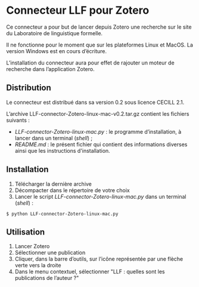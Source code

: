 # Connecteur LLF pour Zotero

Ce connecteur a pour but de lancer depuis Zotero une recherche sur le site du Laboratoire de linguistique formelle.

Il ne fonctionne pour le moment que sur les plateformes Linux et MacOS. La version Windows est en cours d’écriture.

L’installation du connecteur aura pour effet de rajouter un moteur de recherche dans l’application Zotero.

## Distribution

Le connecteur est distribué dans sa version 0.2 sous licence CECILL 2.1.

L’archive LLF-connector-Zotero-linux-mac-v0.2.tar.gz contient les fichiers suivants :
- *LLF-connector-Zotero-linux-mac.py* : le programme d’installation, à lancer dans un terminal (*shell*) ;
- *README.md* : le présent fichier qui contient des informations diverses ainsi que les instructions d'installation.

## Installation

1. Télécharger la dernière archive
2. Décompacter dans le répertoire de votre choix
3. Lancer le script *LLF-connector-Zotero-linux-mac.py* dans un terminal (*shell*) :
```shell
$ python LLF-connector-Zotero-linux-mac.py
```

## Utilisation

1. Lancer Zotero
2. Sélectionner une publication
3. Cliquer, dans la barre d’outils, sur l’icône représentée par une flèche verte vers la droite
4. Dans le menu contextuel, sélectionner "LLF : quelles sont les publications de l’auteur ?"

